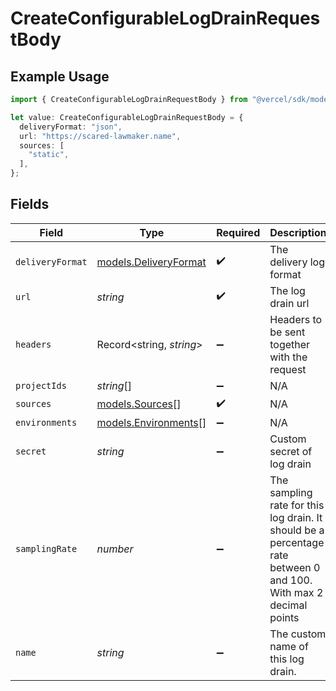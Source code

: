 # CreateConfigurableLogDrainRequestBody

## Example Usage

```typescript
import { CreateConfigurableLogDrainRequestBody } from "@vercel/sdk/models/createconfigurablelogdrainop.js";

let value: CreateConfigurableLogDrainRequestBody = {
  deliveryFormat: "json",
  url: "https://scared-lawmaker.name",
  sources: [
    "static",
  ],
};
```

## Fields

| Field                                                                                                             | Type                                                                                                              | Required                                                                                                          | Description                                                                                                       | Example                                                                                                           |
| ----------------------------------------------------------------------------------------------------------------- | ----------------------------------------------------------------------------------------------------------------- | ----------------------------------------------------------------------------------------------------------------- | ----------------------------------------------------------------------------------------------------------------- | ----------------------------------------------------------------------------------------------------------------- |
| `deliveryFormat`                                                                                                  | [models.DeliveryFormat](../models/deliveryformat.md)                                                              | :heavy_check_mark:                                                                                                | The delivery log format                                                                                           | json                                                                                                              |
| `url`                                                                                                             | *string*                                                                                                          | :heavy_check_mark:                                                                                                | The log drain url                                                                                                 |                                                                                                                   |
| `headers`                                                                                                         | Record<string, *string*>                                                                                          | :heavy_minus_sign:                                                                                                | Headers to be sent together with the request                                                                      |                                                                                                                   |
| `projectIds`                                                                                                      | *string*[]                                                                                                        | :heavy_minus_sign:                                                                                                | N/A                                                                                                               |                                                                                                                   |
| `sources`                                                                                                         | [models.Sources](../models/sources.md)[]                                                                          | :heavy_check_mark:                                                                                                | N/A                                                                                                               |                                                                                                                   |
| `environments`                                                                                                    | [models.Environments](../models/environments.md)[]                                                                | :heavy_minus_sign:                                                                                                | N/A                                                                                                               |                                                                                                                   |
| `secret`                                                                                                          | *string*                                                                                                          | :heavy_minus_sign:                                                                                                | Custom secret of log drain                                                                                        |                                                                                                                   |
| `samplingRate`                                                                                                    | *number*                                                                                                          | :heavy_minus_sign:                                                                                                | The sampling rate for this log drain. It should be a percentage rate between 0 and 100. With max 2 decimal points |                                                                                                                   |
| `name`                                                                                                            | *string*                                                                                                          | :heavy_minus_sign:                                                                                                | The custom name of this log drain.                                                                                |                                                                                                                   |